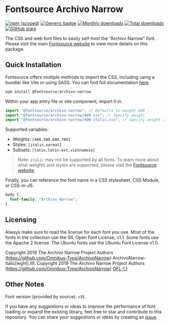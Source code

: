 # Fontsource Archivo Narrow

[![npm (scoped)](https://img.shields.io/npm/v/@fontsource/archivo-narrow?color=brightgreen)](https://www.npmjs.com/package/@fontsource/archivo-narrow) [![Generic badge](https://img.shields.io/badge/fontsource-passing-brightgreen)](https://github.com/fontsource/fontsource) [![Monthly downloads](https://badgen.net/npm/dm/@fontsource/archivo-narrow)](https://github.com/fontsource/fontsource) [![Total downloads](https://badgen.net/npm/dt/@fontsource/archivo-narrow)](https://github.com/fontsource/fontsource) [![GitHub stars](https://img.shields.io/github/stars/fontsource/fontsource.svg?style=social&label=Star)](https://github.com/fontsource/fontsource/stargazers)

The CSS and web font files to easily self-host the “Archivo Narrow” font. Please visit the main [Fontsource website](https://fontsource.org/fonts/archivo-narrow) to view more details on this package.

## Quick Installation

Fontsource offers multiple methods to import the CSS, including using a bundler like Vite or using SASS. You can find full documentation [here](https://fontsource.org/docs/getting-started/introduction).

```javascript
npm install @fontsource/archivo-narrow
```

Within your app entry file or site component, import it in.

```javascript
import "@fontsource/archivo-narrow"; // Defaults to weight 400
import "@fontsource/archivo-narrow/400.css"; // Specify weight
import "@fontsource/archivo-narrow/400-italic.css"; // Specify weight and style
```

Supported variables:
- Weights: `[400,500,600,700]`
- Styles: `[italic,normal]`
- Subsets: `[latin,latin-ext,vietnamese]`

> Note: `italic` may not be supported by all fonts. To learn more about what weights and styles are supported, please visit the [Fontsource website](https://fontsource.org/fonts/archivo-narrow).

Finally, you can reference the font name in a CSS stylesheet, CSS Module, or CSS-in-JS.

```css
body {
  font-family: "Archivo Narrow";
}
```

## Licensing
Always make sure to read the license for each font you use. Most of the fonts in the collection use the SIL Open Font License, v1.1. Some fonts use the Apache 2 license. The Ubuntu fonts use the Ubuntu Font License v1.0.

Copyright 2019 The Archivo Narrow Project Authors (https://github.com/Omnibus-Type/ArchivoNarrow) ArchivoNarrow-Italic[wght].ttf: Copyright 2019 The Archivo Narrow Project Authors (https://github.com/Omnibus-Type/ArchivoNarrow)
[OFL-1.1](https://openfontlicense.org)

## Other Notes
Font version (provided by source): `v35`.

If you have any suggestions or ideas to improve the performance of font loading or expand the existing library, feel free to star and contribute to this repository. You can share your suggestions or ideas by creating an [issue](https://github.com/fontsource/fontsource/issues).